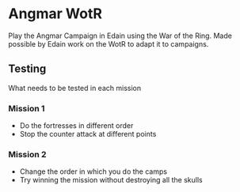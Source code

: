 # Angmar WotR
Play the Angmar Campaign in Edain using the War of the Ring. Made possible by Edain work on the WotR to adapt it to campaigns.

## Testing
What needs to be tested in each mission

### Mission 1
* Do the fortresses in different order
* Stop the counter attack at different points

### Mission 2
* Change the order in which you do the camps
* Try winning the mission without destroying all the skulls
 